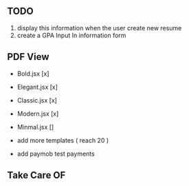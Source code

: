 ## TODO

1. display this information when the user create new resume
2. create a GPA Input In information form

## PDF View

- Bold.jsx [x]
- Elegant.jsx [x]
- Classic.jsx [x]
- Modern.jsx [x]

- Minmal.jsx []

- add more templates ( reach 20 )
- add paymob test payments

## Take Care OF
